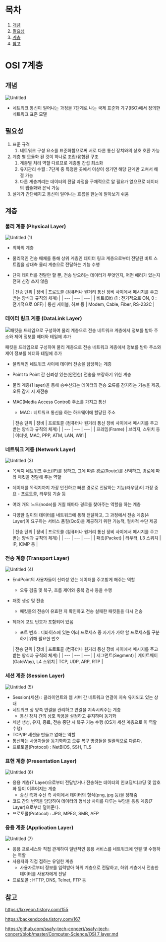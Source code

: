 # 목차
1. [개념](#개념)
2. [필요성](#필요성)
3. [계층](#계층)
4. [참고](#참고)

# OSI 7계층

## 개념

![Untitled](https://github.com/RIN-1011/RIN-1011/assets/60701386/efd03916-67a9-45ac-800f-83974085ecf4)

- 네트워크 통신이 일어나는 과정을 7단계로 나눈 국제 표준화 기구(ISO)에서 정의한 네트워크 표준 모델

## 필요성

1. 표준 규격
    1. 네트워크 구성 요소를 표준화함으로써 서로 다른 통신 장치와의 상호 호환 가능
2. 계층 별 모듈화 된 것이 하나로 조립/융합된 구조
    1. 계층별 처리 역할 다르므로 계층별 간섭 최소화
    2. 유지관리 수월 : 7단계 중 특정한 곳에서 이상이 생기면 해당 단계만 고쳐서 해결 가능
    3. 다른 계층끼리는 데이터의 전달 과정을 구체적으로 알 필요가 없으므로 데이터의 캡슐화와 은닉 가능
3. 설계가 간단해지고 통신이 일어나는 흐름을 한눈에 알아보기 쉬움

## 계층

### 물리 계층 (Physical Layer)

![Untitled (1)](https://github.com/RIN-1011/RIN-1011/assets/60701386/119bfb1d-816e-427a-a344-e5a959457caf)

- 최하위 계층
- 물리적인 전송 매체를 통해 상위 계층인 데이터 링크 계층으로부터 전달된 비트 스트림을 상대측 물리 계층으로 전달하는 기능 수행
- 단지 데이터를 전달만 할 뿐, 전송 받으려는 데이터가 무엇인지, 어떤 에러가 있는지 전혀 신경 쓰지 않음
    
    
    | 전송 단위 | 장비 | 프로토콜
    (컴퓨터나 원거리 통신 장비 사이에서 메시지를 주고 받는 양식과 규칙의 체계) |
    | --- | --- | --- |
    | 비트(Bit)
    (1 : 전기적으로 ON, 0 : 전기적으로 OFF) | 통신 케이블, 허브 등 | Modem, Cable, Fiber, RS-232C |

### 데이터 링크 계층 (DataLink Layer)

![패킷을 프레임으로 구성하여 물리 계층으로 전송
네트워크 계층에서 정보를 받아 주소와 제어 정보를 헤더와 테일에 추가](https://github.com/RIN-1011/RIN-1011/assets/60701386/27d478ea-c455-41cd-987d-3d779553b06e)

패킷을 프레임으로 구성하여 물리 계층으로 전송
네트워크 계층에서 정보를 받아 주소와 제어 정보를 헤더와 테일에 추가

- 물리적인 네트워크 사이에 데이터 전송을 담당하는 계층
- Point to Point 간 신뢰성 있는(안전한) 전송을 보장하기 위한 계층
- 물리 계층(1 layer)을 통해 송수신되는 데이터의 전송 오류를 감지하는 기능을 제공, 오류 감지 시 재전송
- MAC(Media Access Control) 주소를 가지고 통신
    - MAC : 네트워크 통신을 하는 하드웨어에 할당된 주소
    
    | 전송 단위 | 장비 | 프로토콜
    (컴퓨터나 원거리 통신 장비 사이에서 메시지를 주고 받는 양식과 규칙의 체계) |
    | --- | --- | --- |
    | 프레임(Frame) | 브리지, 스위치 등 | 이더넷, MAC, PPP, ATM, LAN, Wifi |

### 네트워크 계층 (Network Layer)

![Untitled (3)](https://github.com/RIN-1011/RIN-1011/assets/60701386/bc3f7b7e-c3ed-4737-b8cf-bc252f4cd922)

- 목적지 네트워크 주소(IP)를 정하고, 그에 따른 경로(Route)를 선택하고, 경로에 따라 패킷을 전달해 주는 역할
- 데이터를 목적지까지 가장 안전하고 빠른 경로로 전달하는 기능(라우팅)이 가장 중요 - 프로토콜, 라우팅 기술 등
- 여러 개의 노드(node)를 거칠 때마다 경로를 찾아주는 역할을 하는 계층
- 다양한 길이의 데이터를 네트워크에 통해 전달하고, 그 과정에서 전송 계층(4 Layer)이 요구하는 서비스 품질(QoS)을 제공하기 위한 기능적, 절차적 수단 제공
    
    
    | 전송 단위 | 장비 | 프로토콜
    (컴퓨터나 원거리 통신 장비 사이에서 메시지를 주고 받는 양식과 규칙의 체계) |
    | --- | --- | --- |
    | 패킷(Packet) | 라우터, L3 스위치 | IP, ICMP 등 |

### 전송 계층 (Transport Layer)

![Untitled (4)](https://github.com/RIN-1011/RIN-1011/assets/60701386/3f0451f8-3839-4f27-8399-a66775fb15ec)

- EndPoint의 사용자들이 신뢰성 있는 데이터를 주고받게 해주는 역할
    - 오류 검출 및 복구, 흐름 제어와 중복 검사 등을 수행
- 패킷 생성 및 전송
    - 패킷들의 전송이 유효한 지 확인하고 전송 실패한 패킷들을 다시 전송
- 헤더에 포트 번호가 포함되어 있음
    - 포트 번호 : 디바이스에 있는 여러 프로세스 중 자기가 가야 할 프로세스를 구분하기 위해 필요한 번호
    
    | 전송 단위 | 장비 | 프로토콜
    (컴퓨터나 원거리 통신 장비 사이에서 메시지를 주고 받는 양식과 규칙의 체계) |
    | --- | --- | --- |
    | 세그먼트(Segment) | 게이트웨이(GateWay), L4 스위치 | TCP, UDP, ARP, RTP |

### 세션 계층 (Session Layer)

![Untitled (5)](https://github.com/RIN-1011/RIN-1011/assets/60701386/04de191a-f2e1-4196-85f4-4964977d79a2)

- Session(세션) : 클라이언트와 웹 서버 간 네트워크 연결이 지속 유지되고 있는 상태
- 네트워크 상 양쪽 연결을 관리하고 연결을 지속시켜주는 계층
    - 통신 장치 간의 상호 작용을 설정하고 유지하며 동기화
- 세션 생성, 유지, 종료, 전송 중단 시 복구 기능 수행 (OS가 세션 계층으로 이 역할 수행)
- TCP/IP 세션을 만들고 없애는 역할
- 통신하는 사용자들을 동기화하고 오류 복구 명령들을 일괄적으로 다룬다.
- 프로토콜(Protocol) : NetBIOS, SSH, TLS

### 표현 계층 (Presentation Layer)

![Untitled (6)](https://github.com/RIN-1011/RIN-1011/assets/60701386/e81b2eb9-20db-4749-aab8-f28320f23b7e)

- 응용 계층(7 Layer)으로부터 전달받거나 전송하는 데이터의 인코딩/디코딩 및 암호화 등이 이루어지는 계층
    - 송신 측과 수신 측 사이에서 데이터의 형식(png, jpg 등)을 정해줌
- 코드 간의 번역을 담당하여 데이터의 형식상 차이를 다루는 부담을 응용 계층(7 Layer)으로부터 덜어준다.
- 프로토콜(Protocol) : JPG, MPEG, SMB, AFP

### 응용 계층 (Application Layer)

![Untitled (7)](https://github.com/RIN-1011/RIN-1011/assets/60701386/ed869a88-f958-4ea0-889a-dcfcefb05c38)

- 응용 프로세스와 직접 관계하여 일반적인 응용 서비스를 네트워크에 연결 및 수행하는 역할
- 사용자와 직접 접하는 유일한 계층
    - 사용자로부터 정보를 입력받아 하위 계층으로 전달하고, 하위 계층에서 전송한 데이터를 사용자에게 전달
- 프로토콜 : HTTP, DNS, Telnet, FTP 등

## 참고

https://lxxyeon.tistory.com/155

https://backendcode.tistory.com/167

[https://github.com/ssafy-tech-concert/ssafy-tech-concert/blob/master/Computer-Science/OSI 7 layer.md](https://github.com/ssafy-tech-concert/ssafy-tech-concert/blob/master/Computer-Science/OSI%207%20layer.md)
